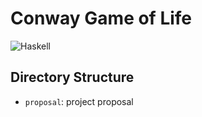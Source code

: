 # Conway Game of Life

![Haskell](https://img.shields.io/badge/Haskell-5e5086?style=for-the-badge&logo=haskell&logoColor=white)

## Directory Structure

- `proposal`: project proposal
